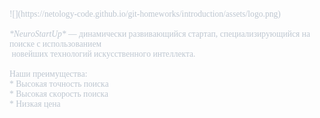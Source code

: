 <!DOCTYPE html PUBLIC "-//W3C//DTD HTML 4.01//EN" "http://www.w3.org/TR/html4/strict.dtd">
<html>
<head>
  <meta http-equiv="Content-Type" content="text/html; charset=utf-8">
  <meta http-equiv="Content-Style-Type" content="text/css">
  <title></title>
  <meta name="Generator" content="Cocoa HTML Writer">
  <meta name="CocoaVersion" content="2113.2">
  <style type="text/css">
    p.p1 {margin: 0.0px 0.0px 0.0px 0.0px; font: 13.6px '.AppleSystemUIFontMonospaced'; color: #bdc6d0; -webkit-text-stroke: #bdc6d0}
    p.p2 {margin: 0.0px 0.0px 0.0px 0.0px; font: 13.6px '.AppleSystemUIFontMonospaced'; color: #bdc6d0; -webkit-text-stroke: #bdc6d0; min-height: 16.0px}
    span.s1 {font-kerning: none}
  </style>
</head>
<body>
<p class="p1"><span class="s1">![](https://netology-code.github.io/git-homeworks/introduction/assets/logo.png)</span></p>
<p class="p2"><span class="s1"></span><br></p>
<p class="p1"><span class="s1"><i>*NeuroStartUp*</i> — динамически развивающийся стартап, специализирующийся на поиске с использованием<span class="Apple-converted-space"> </span></span></p>
<p class="p1"><span class="s1"><span class="Apple-converted-space"> </span>новейших технологий искусственного интеллекта.</span></p>
<p class="p2"><span class="s1"></span><br></p>
<p class="p1"><span class="s1">Наши преимущества:</span></p>
<p class="p1"><span class="s1">* Высокая точность поиска</span></p>
<p class="p1"><span class="s1">* Высокая скорость поиска</span></p>
<p class="p1"><span class="s1">* Низкая цена</span></p>
</body>
</html>
